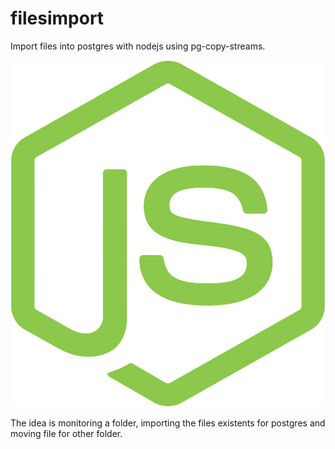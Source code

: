 # filesimport
 Import files into postgres with nodejs using pg-copy-streams.
 
 ![](https://raw.githubusercontent.com/silvajunior/filesimport/main/nodejs.svg?w=128)
 
 The idea is monitoring a folder, importing the files existents for postgres and moving file for other folder.
